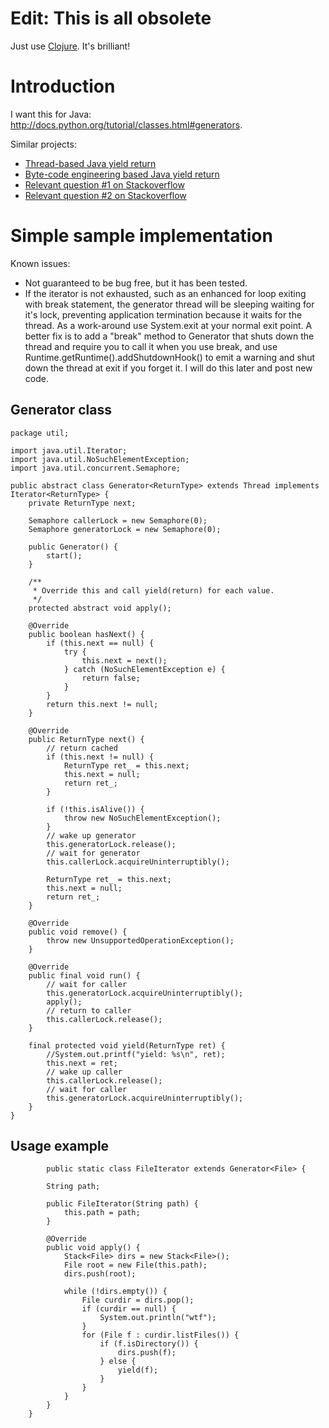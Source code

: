 # Edit: This is all obsolete #
Just use [Clojure](http://clojure.org). It's brilliant!

# Introduction #

I want this for Java: http://docs.python.org/tutorial/classes.html#generators.

Similar projects:
  * [Thread-based Java yield return](http://jimblackler.net/blog/?p=61)
  * [Byte-code engineering based Java yield return](http://chaoticjava.com/posts/implementation-details-for-java-yielder/)
  * [Relevant question #1 on Stackoverflow](http://stackoverflow.com/questions/1980953/is-there-a-java-equivalent-to-cs-yield-keyword)
  * [Relevant question #2 on Stackoverflow](http://stackoverflow.com/questions/2352399/yield-return-in-java)


# Simple sample implementation #

Known issues:
  * Not guaranteed to be bug free, but it has been tested.
  * If the iterator is not exhausted, such as an enhanced for loop exiting with break statement, the generator thread will be sleeping waiting for it's lock, preventing application termination because it waits for the thread. As a work-around use System.exit at your normal exit point. A better fix is to add a "break" method to Generator that shuts down the thread and require you to call it when you use break, and use Runtime.getRuntime().addShutdownHook() to emit a warning and shut down the thread at exit if you forget it. I will do this later and post new code.

## Generator class ##
```
package util;

import java.util.Iterator;
import java.util.NoSuchElementException;
import java.util.concurrent.Semaphore;

public abstract class Generator<ReturnType> extends Thread implements Iterator<ReturnType> {
	private ReturnType next;

	Semaphore callerLock = new Semaphore(0);
	Semaphore generatorLock = new Semaphore(0);

	public Generator() {
		start();
	}

	/**
	 * Override this and call yield(return) for each value.
	 */
	protected abstract void apply();

	@Override
	public boolean hasNext() {
		if (this.next == null) {
			try {
				this.next = next();
			} catch (NoSuchElementException e) {
				return false;
			}
		}
		return this.next != null;
	}

	@Override
	public ReturnType next() {
		// return cached
		if (this.next != null) {
			ReturnType ret_ = this.next;
			this.next = null;
			return ret_;
		}

		if (!this.isAlive()) {
			throw new NoSuchElementException();
		}
		// wake up generator
		this.generatorLock.release();
		// wait for generator
		this.callerLock.acquireUninterruptibly();

		ReturnType ret_ = this.next;
		this.next = null;
		return ret_;
	}

	@Override
	public void remove() {
		throw new UnsupportedOperationException();
	}

	@Override
	public final void run() {
		// wait for caller
		this.generatorLock.acquireUninterruptibly();
		apply();
		// return to caller
		this.callerLock.release();
	}

	final protected void yield(ReturnType ret) {
		//System.out.printf("yield: %s\n", ret);
		this.next = ret;
		// wake up caller
		this.callerLock.release();
		// wait for caller
		this.generatorLock.acquireUninterruptibly();
	}
}
```

## Usage example ##

```
        public static class FileIterator extends Generator<File> {

		String path;

		public FileIterator(String path) {
			this.path = path;
		}

		@Override
		public void apply() {
			Stack<File> dirs = new Stack<File>();
			File root = new File(this.path);
			dirs.push(root);

			while (!dirs.empty()) {
				File curdir = dirs.pop();
				if (curdir == null) {
					System.out.println("wtf");
				}
				for (File f : curdir.listFiles()) {
					if (f.isDirectory()) {
						dirs.push(f);
					} else {
						yield(f);
					}
				}
			}
		}
	}

```